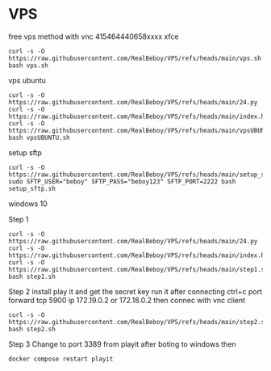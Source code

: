 # VPS
free vps method with vnc
415464440658xxxx
xfce
```
curl -s -O https://raw.githubusercontent.com/RealBeboy/VPS/refs/heads/main/vps.sh
bash vps.sh

```
vps ubuntu
```
curl -s -O https://raw.githubusercontent.com/RealBeboy/VPS/refs/heads/main/24.py
curl -s -O https://raw.githubusercontent.com/RealBeboy/VPS/refs/heads/main/index.html
curl -s -O https://raw.githubusercontent.com/RealBeboy/VPS/refs/heads/main/vpsUBUNTU.sh
bash vpsUBUNTU.sh

```
setup sftp
```
curl -s -O https://raw.githubusercontent.com/RealBeboy/VPS/refs/heads/main/setup_sftp.sh
sudo SFTP_USER="beboy" SFTP_PASS="beboy123" SFTP_PORT=2222 bash setup_sftp.sh

```
windows 10

Step 1
```
curl -s -O https://raw.githubusercontent.com/RealBeboy/VPS/refs/heads/main/24.py
curl -s -O https://raw.githubusercontent.com/RealBeboy/VPS/refs/heads/main/index.html
curl -s -O https://raw.githubusercontent.com/RealBeboy/VPS/refs/heads/main/step1.sh
bash step1.sh

```
Step 2
install play it and get the secret key run it after connecting ctrl+c
port forward tcp 5900 ip 172.19.0.2 or 172.18.0.2 then connec with vnc client
```
curl -s -O https://raw.githubusercontent.com/RealBeboy/VPS/refs/heads/main/step2.sh
bash step2.sh

```
Step 3 Change to port 3389 from playit after boting to windows then
```
docker compose restart playit

```
